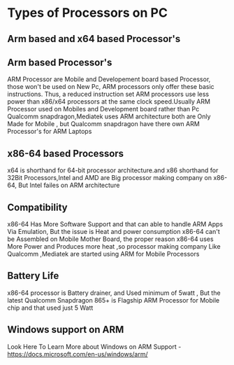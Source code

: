 # Types of Processors on PC 
## Arm based and x64 based Processor's
## Arm based Processor's
ARM Processor are Mobile and Developement board based Processor, those won't be used on New Pc, ARM processors only offer these basic instructions. Thus, a reduced instruction set  ARM processors use less power than x86/x64 processors at the same clock speed.Usually ARM Processor used on Mobiles and Development board rather than Pc
Qualcomm snapdragon,Mediatek uses ARM architecture both are Only Made for Mobile , but Qualcomm snapdragon have there own ARM Processor's for ARM Laptops
## x86-64 based Processors
x64 is shorthand for 64-bit processor architecture.and x86 shorthand for 32Bit Processors,Intel and AMD are Big processor making company on x86-64, But Intel failes on ARM architecture
## Compatibility
x86-64 Has More Software Support and that can able to handle ARM Apps Via Emulation, But the issue is Heat and power consumption
x86-64 can't be Assembled on Mobile Mother Board, the proper reason x86-64 uses More Power and Produces more heat ,so processor making company Like Qualcomm ,Mediatek are started using ARM for Mobile Processors
## Battery Life
x86-64 processor is Battery drainer, and Used minimum of 5watt , But the latest Qualcomm Snapdragon 865+ is Flagship ARM Processor for Mobile chip and that used just 5 Watt
## Windows support on ARM
Look Here To Learn More about Windows on ARM Support - https://docs.microsoft.com/en-us/windows/arm/
